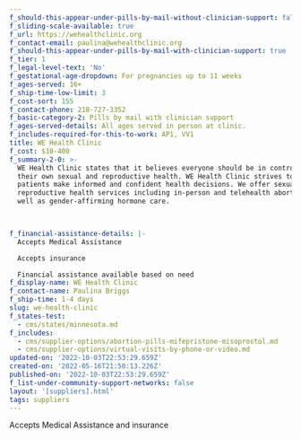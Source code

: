 ```yaml
---
f_should-this-appear-under-pills-by-mail-without-clinician-support: false
f_sliding-scale-available: true
f_url: https://wehealthclinic.org
f_contact-email: paulina@wehealthclinic.org
f_should-this-appear-under-pills-by-mail-with-clinician-support: true
f_tier: 1
f_legal-level-text: 'No'
f_gestational-age-dropdown: For pregnancies up to 11 weeks
f_ages-served: 16+
f_ship-time-low-limit: 3
f_cost-sort: 155
f_contact-phone: 218-727-3352
f_basic-category-2: Pills by mail with clinician support
f_ages-served-details: All ages served in person at clinic.
f_includes-required-for-this-to-work: AP1, VV1
title: WE Health Clinic
f_cost: $10-400
f_summary-2-0: >-
  WE Health Clinic states that it believes everyone should be in control of
  their own sexual and reproductive health. WE Health Clinic strives to help our
  patients make informed and confident health decisions. We offer sexual and
  reproductive health services including in-person and telehealth abortion as
  well as gender-affirming hormone care.


  ‍
f_financial-assistance-details: |-
  Accepts Medical Assistance

  Accepts insurance

  Financial assistance available based on need
f_display-name: WE Health Clinic
f_contact-name: Paulina Briggs
f_ship-time: 1-4 days
slug: we-health-clinic
f_states-test:
  - cms/states/minnesota.md
f_includes:
  - cms/supplier-options/abortion-pills-mifepristone-misoprostol.md
  - cms/supplier-options/virtual-visits-by-phone-or-video.md
updated-on: '2022-10-03T22:53:29.659Z'
created-on: '2022-05-16T21:50:13.226Z'
published-on: '2022-10-03T22:53:29.659Z'
f_list-under-community-support-networks: false
layout: '[suppliers].html'
tags: suppliers
---
```


Accepts Medical Assistance and insurance
